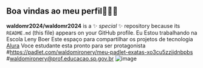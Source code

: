 ## Boa vindas ao meu perfil👨‍🏫👋
**waldomr2024/waldomr2024** is a ✨ _special_ ✨ repository because its `README.md` (this file) appears on your GitHub profile.
Eu Estou trabalhando na Escola Leny Boer
Este espaço para compartilhar os projetos de tecnologia [Alura](rsos.alura.com.br/corp/tecnologia-e-robotica-programacao-nem-expansao-novo-2-e-3serie-professor-113490-p705573)
Voce estudante esta  pronto para ser protagonista
#https://padlet.com/waldomironery/meu-padlet-exatas-xo3cu5zzjjdnbpbs
#waldomironery@prof.educacao.sp.gov.br
![image](https://github.com/waldomr2024/waldomr2024/assets/168663088/028d6c4c-5285-4077-a753-d14e0313c5d7)
